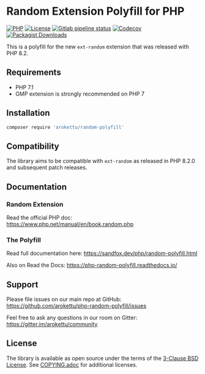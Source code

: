 # Random Extension Polyfill for PHP

[![PHP]][Packagist]
[![License]][COPYING]
[![Gitlab pipeline status]](https://gitlab.com/sandfox/php-random-polyfill/-/pipelines)
[![Codecov]](https://codecov.io/gl/sandfox/php-random-polyfill/)
[![Packagist Downloads]][Packagist]

[PHP]: https://img.shields.io/packagist/php-v/arokettu/random-polyfill/dev-master.svg?style=flat-square
[License]: https://img.shields.io/packagist/l/arokettu/random-polyfill.svg?style=flat-square
[Gitlab pipeline status]: https://img.shields.io/gitlab/pipeline/sandfox/php-random-polyfill/master.svg?style=flat-square
[Codecov]: https://img.shields.io/codecov/c/gl/sandfox/php-random-polyfill?style=flat-square
[Packagist Downloads]: https://img.shields.io/packagist/dd/arokettu/random-polyfill?style=flat-square

[Packagist]: https://packagist.org/packages/arokettu/random-polyfill

This is a polyfill for the new `ext-random` extension that was released with PHP 8.2.

## Requirements

* PHP 7.1
* GMP extension is strongly recommended on PHP 7

## Installation

```bash
composer require 'arokettu/random-polyfill'
```

## Compatibility

The library aims to be compatible with `ext-random` as released in PHP 8.2.0 and subsequent patch releases.

## Documentation

### Random Extension

Read the official PHP doc: https://www.php.net/manual/en/book.random.php

### The Polyfill

Read full documentation here: <https://sandfox.dev/php/random-polyfill.html>

Also on Read the Docs: <https://php-random-polyfill.readthedocs.io/>

## Support

Please file issues on our main repo at GitHub: <https://github.com/arokettu/php-random-polyfill/issues>

Feel free to ask any questions in our room on Gitter: <https://gitter.im/arokettu/community>

## License

The library is available as open source under the terms of the [3-Clause BSD License].
See [COPYING.adoc][COPYING] for additional licenses.

[3-Clause BSD License]: LICENSE.md
[COPYING]: COPYING.adoc
